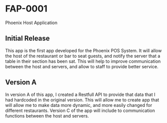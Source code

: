 # FAP-0001

Phoenix Host Application

## Initial Release

This app is the first app developed for the Phoenix POS System. 
It will allow the host of the restaurant or bar to seat guests, 
and notify the server that a table in their section has been sat. 
This will help to improve communication between the host and servers,
and allow to staff to provide better service.

## Version A

In version A of this app, I created a Restfull API to provide that data that I had hardcoded in
the original version. This will allow me to create app that will allow me to make data more dynamic, and more
easily changed for different restaurants. Version C of the app will include to communication
functions between the host and servers.